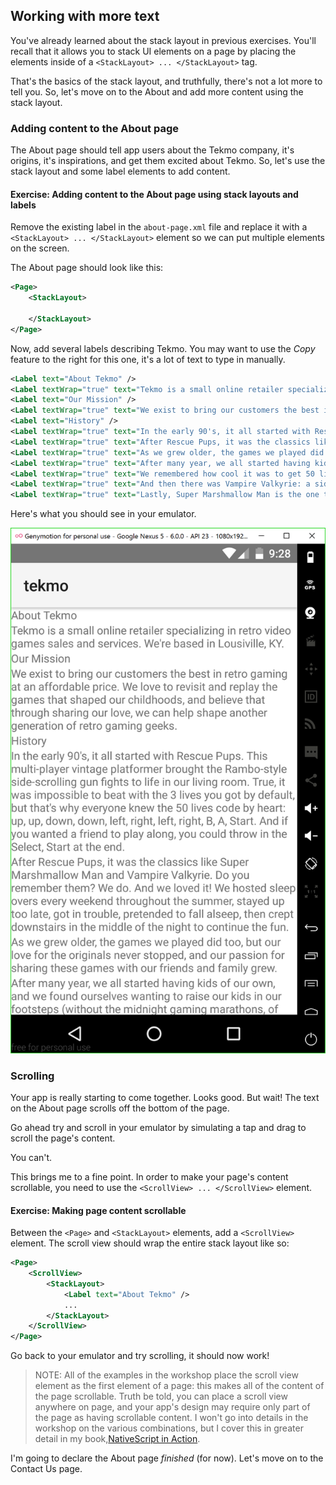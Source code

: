 ## Working with more text

You've already learned about the stack layout in previous exercises. You'll recall that it allows you to stack UI elements on a page by placing the elements inside of a `<StackLayout> ... </StackLayout>` tag. 

That's the basics of the stack layout, and truthfully, there's not a lot more to tell you. So, let's move on to the About and add more content using the stack layout.

### Adding content to the About page

The About page should tell app users about the Tekmo company, it's origins, it's inspirations, and get them excited about Tekmo. So, let's use the stack layout and some label elements to add content.

<h4 class="exercise-start">
    <b>Exercise</b>: Adding content to the About page using stack layouts and labels
</h4>

Remove the existing label in the `about-page.xml` file and replace it with a `<StackLayout> ... </StackLayout>` element so we can put multiple elements on the screen.

The About page should look like this:

```xml
<Page>
    <StackLayout>

    </StackLayout>
</Page>
```

Now, add several labels describing Tekmo. You may want to use the *Copy* feature to the right for this one, it's a lot of text to type in manually.

```xml
<Label text="About Tekmo" />
<Label textWrap="true" text="Tekmo is a small online retailer specializing in retro video games sales and services. We're based in Louisville, KY." />
<Label text="Our Mission" />
<Label textWrap="true" text="We exist to bring our customers the best in retro gaming at an affordable price. We love to revisit and replay the games that shaped our childhoods, and believe that through sharing our love, we can help shape another generation of retro gaming geeks." />
<Label text="History" />
<Label textWrap="true" text="In the early 90's, it all started with Rescue Pups. This multi-player vintage platformer brought the Rambo-style side-scrolling gun fights to life in our living room. True, it was impossible to beat with the 3 lives you got by default, but that's why everyone knew the 50 lives code by heart: up, up, down, down, left, right, left, right, B, A, Start. And if you wanted a friend to play along, you could throw in the Select, Start at the end." />
<Label textWrap="true" text="After Rescue Pups, it was the classics like Super Marshmallow Man and Vampire Valkyrie. Do you remember them? We do. And we loved it! We hosted sleep overs every weekend throughout the summer, stayed up too late, got in trouble, pretended to fall asleep, then crept downstairs in the middle of the night to continue the fun." />
<Label textWrap="true" text="As we grew older, the games we played did too, but our love for the originals never stopped, and our passion for sharing these games with our friends and family grew." />
<Label textWrap="true" text="After many year, we all started having kids of our own, and we found ourselves wanting to raise our kids in our footsteps (without the midnight gaming marathons, of course). We wanted our kids to relive the adventure. Relive the thrills. Relive the classics. Tekmo was born." />
<Label textWrap="true" text="We remembered how cool it was to get 50 lives, so now our kids could enjoy playing through Rescue Pups for hours." />
<Label textWrap="true" text="And then there was Vampire Valkyrie: a side-scrolling adventure into the depths of Transylvania seeking out Dracula and his minions. After gathering your supplies in local towns, you embarked on a journey through the countryside to rescue trapped village people. We never forget to bring your stake and darn your garlic. And when we finally meet Dracula face-to-face, holy water didn't save us. And now, the fate of the world is on another 7 year old's shoulders." />
<Label textWrap="true" text="Lastly, Super Marshmallow Man is the one that pushed us over the edge with its iconic landscapes filled with clouds and wonderous sky scenes. We regularly play through the 12 worlds of Mallow Kingdom while avoiding the hungry Chompers with our friends and families: the best part is still watching someone get too close to the flames and melt!" />
```

Here's what you should see in your emulator.

![image](images/chapter5/about-no-scroll.png)

<div class="exercise-end"></div>

### Scrolling

Your app is really starting to come together. Looks good. But wait! The text on the About page scrolls off the bottom of the page. 

Go ahead try and scroll in your emulator by simulating a tap and drag to scroll the page's content. 

You can't.

This brings me to a fine point. In order to make your page's content scrollable, you need to use the `<ScrollView> ... </ScrollView>` element.

<h4 class="exercise-start">
    <b>Exercise</b>: Making page content scrollable
</h4>

Between the `<Page>` and `<StackLayout>` elements, add a `<ScrollView>` element. The scroll view should wrap the entire stack layout like so:

```xml
<Page>
    <ScrollView>
        <StackLayout>
            <Label text="About Tekmo" />
            ...
        </StackLayout>
    </ScrollView>
</Page>
``` 

Go back to your emulator and try scrolling, it should now work!

<div class="exercise-end"></div>

> NOTE: All of the examples in the workshop place the scroll view element as the first element of a page: this makes all of the content of the page scrollable. Truth be told, you can place a scroll view anywhere on page, and your app's design may require only part of the page as having scrollable content. I won't go into details in the workshop on the various combinations, but I cover this in greater detail in my book,[NativeScript in Action](http://bit.ly/nsinaction). 

I'm going to declare the About page *finished* (for now). Let's move on to the Contact Us page.